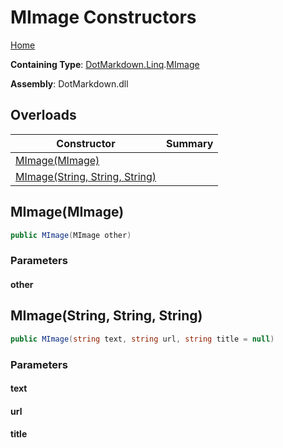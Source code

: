 # MImage Constructors

[Home](../../../../README.md)

**Containing Type**: [DotMarkdown.Linq](../../README.md)\.[MImage](../README.md)

**Assembly**: DotMarkdown\.dll

## Overloads

| Constructor | Summary |
| ----------- | ------- |
| [MImage(MImage)](#DotMarkdown_Linq_MImage__ctor_DotMarkdown_Linq_MImage_) | |
| [MImage(String, String, String)](#DotMarkdown_Linq_MImage__ctor_System_String_System_String_System_String_) | |

## MImage\(MImage\)<a name="DotMarkdown_Linq_MImage__ctor_DotMarkdown_Linq_MImage_"></a>

```csharp
public MImage(MImage other)
```

### Parameters

#### other

## MImage\(String, String, String\)<a name="DotMarkdown_Linq_MImage__ctor_System_String_System_String_System_String_"></a>

```csharp
public MImage(string text, string url, string title = null)
```

### Parameters

#### text

#### url

#### title

